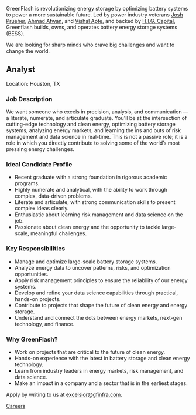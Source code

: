 GreenFlash is revolutionizing energy storage by optimizing battery systems to power a more sustainable future. Led by power industry veterans [Josh Prueher](https://www.linkedin.com/in/josh-prueher-85416613/), [Ahmad Atwan](https://www.linkedin.com/in/ahmad-atwan-0a4719/), and [Vishal Apte](https://www.linkedin.com/in/vishalapte/), and backed by [H.I.G. Capital](https://higinfrastructure.com/), Greenflash builds, owns, and operates battery energy storage systems (BESS).

We are looking for sharp minds who crave big challenges and want to change the world.

## Analyst

Location: Houston, TX

### Job Description

We want someone who excels in precision, analysis, and communication — a literate, numerate, and articulate graduate. You'll be at the intersection of cutting-edge technology and clean energy, optimizing battery storage systems, analyzing energy markets, and learning the ins and outs of risk management and data science in real-time. This is not a passive role; it is a role in which you directly contribute to solving some of the world’s most pressing energy challenges.

### Ideal Candidate Profile

- Recent graduate with a strong foundation in rigorous academic programs.
- Highly numerate and analytical, with the ability to work through complex, data-driven problems.
- Literate and articulate, with strong communication skills to present complex ideas clearly.
- Enthusiastic about learning risk management and data science on the job.
- Passionate about clean energy and the opportunity to tackle large-scale, meaningful challenges.

### Key Responsibilities

- Manage and optimize large-scale battery storage systems.
- Analyze energy data to uncover patterns, risks, and optimization opportunities.
- Apply risk management principles to ensure the reliability of our energy systems.
- Develop and refine your data science capabilities through practical, hands-on projects.
- Contribute to projects that shape the future of clean energy and energy storage.
- Understand and connect the dots between energy markets, next-gen technology, and finance.

### Why GreenFlash?

- Work on projects that are critical to the future of clean energy.
- Hands-on experience with the latest in battery storage and clean energy technology.
- Learn from industry leaders in energy markets, risk management, and data science.
- Make an impact in a company and a sector that is in the earliest stages.

Apply by writing to us at [excelsior@gfinfra.com](mailto:excelsior@gfinfra.com).

[Careers](README.md)
